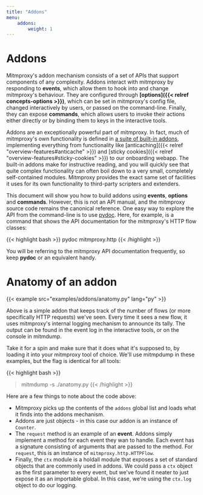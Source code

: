 ```yaml
---
title: "Addons"
menu:
    addons:
        weight: 1
---
```


# Addons

Mitmproxy's addon mechanism consists of a set of APIs that support components of
any complexity. Addons interact with mitmproxy by responding to **events**,
which allow them to hook into and change mitmproxy's behaviour. They are
configured through **[options]({{< relref concepts-options >}})**, which can be
set in mitmproxy's config file, changed interactively by users, or passed on the
command-line. Finally, they can expose **commands**, which allows users to
invoke their actions either directly or by binding them to keys in the
interactive tools.

Addons are an exceptionally powerful part of mitmproxy. In fact, much of
mitmproxy's own functionality is defined in [a suite of built-in
addons](https://github.com/mitmproxy/mitmproxy/tree/master/mitmproxy/addons),
implementing everything from functionality like [anticaching]({{< relref
"overview-features#anticache" >}}) and [sticky cookies]({{< relref
"overview-features#sticky-cookies" >}}) to our onboarding webapp. The built-in
addons make for instructive reading, and you will quickly see that quite complex
functionality can often boil down to a very small, completely self-contained
modules. Mitmproxy provides the exact same set of facilities it uses for its own
functionality to third-party scripters and extenders.

This document will show you how to build addons using **events**, **options**
and **commands**. However, this is not an API manual, and the mitmproxy source
code remains the canonical reference. One easy way to explore the API from the
command-line is to use [pydoc](https://docs.python.org/3/library/pydoc.html).
Here, for example, is a command that shows the API documentation for the
mitmproxy's HTTP flow classes:

{{< highlight bash  >}}
pydoc mitmproxy.http
{{< /highlight >}}

You will be referring to the mitmproxy API documentation frequently, so keep
**pydoc** or an equivalent handy.

# Anatomy of an addon

{{< example src="examples/addons/anatomy.py" lang="py" >}}

Above is a simple addon that keeps track of the number of flows (or more
specifically HTTP requests) we've seen. Every time it sees a new flow, it uses
mitmproxy's internal logging mechanism to announce its tally. The output can be
found in the event log in the interactive tools, or on the console in mitmdump.

Take it for a spin and make sure that it does what it's supposed to, by loading
it into your mitmproxy tool of choice. We'll use mitmpdump in these examples,
but the flag is identical for all tools:

{{< highlight bash  >}}
> mitmdump -s ./anatomy.py
{{< /highlight >}}

Here are a few things to note about the code above:

- Mitmproxy picks up the contents of the `addons` global list and loads what it
  finds into the addons mechanism.
- Addons are just objects - in this case our addon is an instance of `Counter`.
- The `request` method is an example of an **event**. Addons simply implement a
  method for each event they wan to handle. Each event has a signature
  consisting of arguments that are passed to the method. For `request`, this is
  an instance of `mitmproxy.http.HTTPFlow`.
- Finally, the `ctx` module is a holdall module that exposes a set of standard
  objects that are commonly used in addons. We could pass a `ctx` object as the
  first parameter to every event, but we've found it neater to just expose it as
  an importable global. In this case, we're using the `ctx.log` object to do our
  logging.
